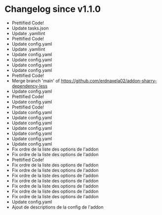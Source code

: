 # Changelog since v1.1.0
- Prettified Code! 
- Update tasks.json 
- Update .yamllint 
- Prettified Code! 
- Update config.yaml 
- Update .yamllint 
- Update config.yaml 
- Update config.yaml 
- Update config.yaml 
- Update config.yaml 
- Prettified Code! 
- Merge branch 'main' of https://github.com/erdnaxela02/addon-sharry-dependency-less 
- Update config.yaml 
- Prettified Code! 
- Update config.yaml 
- Prettified Code! 
- Update config.yaml 
- Update config.yaml 
- Update config.yaml 
- Update config.yaml 
- Update config.yaml 
- Update config.yaml 
- Update config.yaml 
- Fix ordre de la liste des options de l'addon 
- Fix ordre de la liste des options de l'addon 
- Prettified Code! 
- Fix ordre de la liste des options de l'addon 
- Fix ordre de la liste des options de l'addon 
- Fix ordre de la liste des options de l'addon 
- Fix ordre de la liste des options de l'addon 
- Fix ordre de la liste des options de l'addon 
- Fix ordre de la liste des options de l'addon 
- Fix ordre de la liste des options de l'addon 
- Update config.yaml 
- Ajout de descriptions de la config de l'addon 
